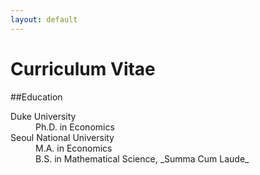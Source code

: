 ```yaml
---
layout: default
---
```


# Curriculum Vitae

##Education

<dl>
<dt> Duke University </dt>
<dd> Ph.D. in Economics </dd>

<dt> Seoul National University </dt>
<dd> M.A. in Economics </dd>
<dd> B.S. in Mathematical Science, _Summa Cum Laude_ </dd>
</dl>
